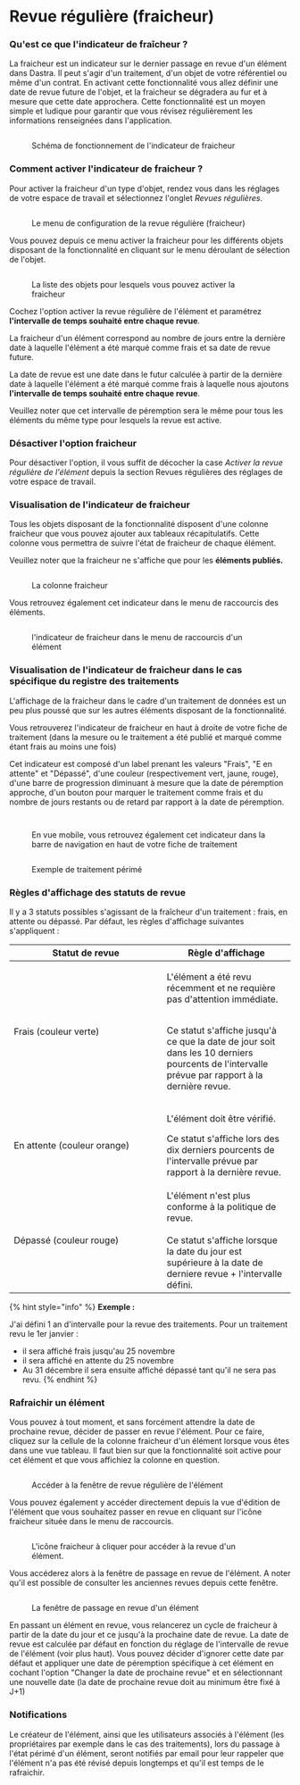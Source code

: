 # Revue régulière (fraicheur)

### Qu'est ce que l'indicateur de fraîcheur ?

La fraicheur est un indicateur sur le dernier passage en revue d'un élément dans Dastra. Il peut s'agir d'un traitement, d'un objet de votre référentiel ou même d'un contrat. En activant cette fonctionnalité vous allez définir une date de revue future de l'objet, et la fraicheur se dégradera au fur et à mesure que cette date approchera. Cette fonctionnalité est un moyen simple et ludique pour garantir que vous révisez régulièrement les informations renseignées dans l'application.

<figure><img src="../.gitbook/assets/image (275).png" alt=""><figcaption><p>Schéma de fonctionnement de l'indicateur de fraicheur</p></figcaption></figure>

### Comment activer l'indicateur de fraicheur ?

Pour activer la fraicheur d'un type d'objet, rendez vous dans les réglages de votre espace de travail et sélectionnez l'onglet _Revues régulières_.

<figure><img src="../.gitbook/assets/image (344).png" alt=""><figcaption><p>Le menu de configuration de la revue régulière (fraicheur)</p></figcaption></figure>

Vous pouvez depuis ce menu activer la fraicheur pour les différents objets disposant de la fonctionnalité en cliquant sur le menu déroulant de sélection de l'objet.

<figure><img src="../.gitbook/assets/image (345).png" alt=""><figcaption><p>La liste des objets pour lesquels vous pouvez activer la fraicheur</p></figcaption></figure>

Cochez l'option activer la revue régulière de l'élément et paramétrez **l'intervalle de temps souhaité entre chaque revue**.

&#x20;La fraicheur d'un élément correspond au nombre de jours entre la dernière date à laquelle l'élément a été marqué comme frais et sa date de revue future.

La date de revue est une date dans le futur calculée à partir de la dernière date à laquelle l'élément a été marqué comme frais à laquelle nous ajoutons **l'intervalle de temps souhaité entre chaque revue**.&#x20;

Veuillez noter que cet intervalle de péremption sera le même pour tous les éléments du même type pour lesquels la revue est active.&#x20;

### Désactiver l'option fraicheur&#x20;

Pour désactiver l'option, il vous suffit de décocher la case _Activer la revue régulière de l'élément_ depuis la section Revues régulières des réglages de votre espace de travail.

### Visualisation de l'indicateur de fraicheur

Tous les objets disposant de la fonctionnalité disposent d'une colonne fraicheur que vous pouvez ajouter aux tableaux récapitulatifs. Cette colonne vous permettra de suivre l'état de fraicheur de chaque élément.&#x20;

Veuillez noter que la fraicheur ne s'affiche que pour les **éléments publiés.**

<figure><img src="../.gitbook/assets/image (349).png" alt=""><figcaption><p>La colonne fraicheur </p></figcaption></figure>

Vous retrouvez également cet indicateur dans le menu de raccourcis des éléments.

<figure><img src="../.gitbook/assets/image (350).png" alt=""><figcaption><p>l'indicateur de fraicheur dans le menu de raccourcis d'un élément</p></figcaption></figure>

### Visualisation de l'indicateur de fraicheur dans le cas spécifique du registre des traitements

L'affichage de la fraicheur dans le cadre d'un traitement de données est un peu plus poussé que sur les autres éléments disposant de la fonctionnalité.

Vous retrouverez l'indicateur de fraicheur en haut à droite de votre fiche de traitement (dans la mesure ou le traitement a été publié et marqué comme étant frais au moins une fois)

Cet indicateur est composé d'un label prenant les valeurs "Frais", "E en attente" et "Dépassé", d'une couleur (respectivement vert, jaune, rouge), d'une barre de progression diminuant à mesure que la date de péremption approche, d'un bouton pour marquer le traitement comme frais et du nombre de jours restants ou de retard par rapport à la date de péremption.&#x20;

<figure><img src="../.gitbook/assets/image (270).png" alt=""><figcaption></figcaption></figure>



<figure><img src="../.gitbook/assets/image (269).png" alt=""><figcaption><p>En vue mobile, vous retrouvez également cet indicateur dans la barre de navigation en haut de votre fiche de traitement</p></figcaption></figure>

<figure><img src="../.gitbook/assets/image (271).png" alt=""><figcaption><p>Exemple de traitement périmé</p></figcaption></figure>

### Règles d'affichage des statuts de revue&#x20;

Il y a 3 statuts possibles s'agissant de la fraîcheur d'un traitement : frais, en attente ou dépassé. Par défaut, les règles d'affichage suivantes s'appliquent :&#x20;

<table><thead><tr><th width="258">Statut de revue</th><th>Règle d'affichage</th></tr></thead><tbody><tr><td>Frais (couleur verte)</td><td><p>L'élément a été revu récemment et ne requière pas d'attention immédiate. </p><p><br>Ce statut s'affiche jusqu'à ce que la date de jour soit dans les 10 derniers pourcents de l'intervalle prévue par rapport à la dernière revue.</p></td></tr><tr><td>En attente (couleur orange)</td><td><p>L'élément doit être vérifié. <br></p><p>Ce statut s'affiche lors des dix derniers pourcents de l'intervalle prévue par rapport à la dernière revue.</p></td></tr><tr><td>Dépassé (couleur rouge)</td><td>L'élément n'est plus conforme à la politique de revue. <br><br>Ce statut s'affiche lorsque la date du jour est supérieure à la date de derniere revue + l'intervalle défini.</td></tr></tbody></table>



{% hint style="info" %}
**Exemple  :**&#x20;

J'ai défini 1 an d'intervalle pour la revue des traitements. Pour un traitement revu le 1er janvier :

* il sera affiché frais jusqu'au 25 novembre
* il sera affiché en attente du 25 novembre
* Au 31 décembre il sera ensuite affiché dépassé tant qu'il ne sera pas revu.
{% endhint %}





### Rafraichir un élément

Vous pouvez à tout moment, et sans forcément attendre la date de prochaine revue, décider de passer en revue l'élément. Pour ce faire, cliquez sur la cellule de la colonne fraicheur d'un élément lorsque vous êtes dans une vue tableau. Il faut bien sur que la fonctionnalité soit active pour cet élément et que vous affichiez la colonne en question.

<figure><img src="../.gitbook/assets/image (346).png" alt=""><figcaption><p>Accéder à la fenêtre de revue régulière de l'élément</p></figcaption></figure>

Vous pouvez également y accéder directement depuis la vue d'édition de l'élément que vous souhaitez passer en revue en cliquant sur l'icône fraicheur située dans le menu de raccourcis.

<figure><img src="../.gitbook/assets/image (347).png" alt=""><figcaption><p>L'icône fraicheur à cliquer pour accéder à la revue d'un élément.</p></figcaption></figure>

Vous accéderez alors à la fenêtre de passage en revue de l'élément. A noter qu'il est possible de consulter les anciennes revues depuis cette fenêtre.

<figure><img src="../.gitbook/assets/image (348).png" alt=""><figcaption><p>La fenêtre de passage en revue d'un élément</p></figcaption></figure>

En passant un élément en revue, vous relancerez un cycle de fraicheur à partir de la date du jour et ce jusqu'à la prochaine date de revue. La date de revue est calculée par défaut en fonction du réglage de l'intervalle de revue de l'élément (voir plus haut). Vous pouvez décider d'ignorer cette date par défaut et appliquer une date de péremption spécifique à cet élément en cochant l'option "Changer la date de prochaine revue" et en sélectionnant une nouvelle date (la date de prochaine revue doit au minimum être fixé à J+1)

### Notifications

Le créateur de l'élément, ainsi que les utilisateurs associés à l'élément (les propriétaires par exemple dans le cas des traitements), lors du passage à l'état périmé d'un élément, seront notifiés par email pour leur rappeler que l'élément n'a pas été révisé depuis longtemps et qu'il est temps de le rafraichir.
